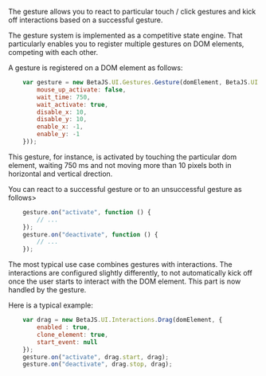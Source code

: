 The gesture allows you to react to particular touch / click gestures and kick off interactions based on a successful gesture.

The gesture system is implemented as a competitive state engine. That particularly enables you to register multiple gestures on DOM elements, competing with each other.

A gesture is registered on a DOM element as follows:

```javascript
    var gesture = new BetaJS.UI.Gestures.Gesture(domElement, BetaJS.UI.Gestures.defaultGesture({
    	mouse_up_activate: false,
        wait_time: 750,
        wait_activate: true,
        disable_x: 10,
        disable_y: 10,
        enable_x: -1,
        enable_y: -1
    }));
```

This gesture, for instance, is activated by touching the particular dom element, waiting 750 ms and not moving more than 10 pixels both in horizontal and vertical drection.

You can react to a successful gesture or to an unsuccessful gesture as follows>

```javascript
    gesture.on("activate", function () {
    	// ...
    });
    gesture.on("deactivate", function () {
    	// ...
    });
```

The most typical use case combines gestures with interactions. The interactions are configured slightly differently, to not automatically kick off once the user starts to interact with the DOM element. This part is now handled by the gesture.

Here is a typical example:

```javascript
	var drag = new BetaJS.UI.Interactions.Drag(domElement, {
	    enabled : true,
	    clone_element: true,
		start_event: null                
	});
    gesture.on("activate", drag.start, drag);
    gesture.on("deactivate", drag.stop, drag);
```